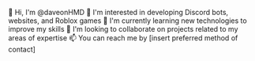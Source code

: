 👋 Hi, I'm @daveonHMD
👀 I'm interested in developing Discord bots, websites, and Roblox games
🌱 I'm currently learning new technologies to improve my skills
💞️ I'm looking to collaborate on projects related to my areas of expertise
📫 You can reach me by [insert preferred method of contact]
